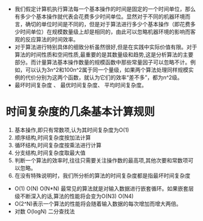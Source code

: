 * 我们假定计算机执行算法每一个基本操作的时间是固定的一个时间单位，那么有多少个基本操作就代表会花费多少时间单位。显然对于不同的机器环境而言，确切的单位时间是不同的，但是对于算法进行多少个基本操作（即花费多少时间单位）在规模数量级上却是相同的，由此可以忽略机器环境的影响而客观的反应算法的时间效率。
* 对于算法进行特别具体的细致分析虽然很好,但是在实践中实际价值有限。对于算法的时间性质和空间性质,最重要的是其数量级和趋势,这是分析算法的主要部分。而计量算法基本操作数量的规模函数中那些常量因子可以忽略不计。例如，可以认为3n^2和100n^2属于同一个量级，如果两个算法处理同样规模实例的代价分别为这两个函数，就认为它们的效率“差不多”，都为n^2级。
* 最坏时间复杂度 、 最优时间复杂度、 平均时间复杂度。
# 时间复杂度的几条基本计算规则
1. 基本操作,即只有常数项,认为其时间复杂度为O(1)
2. 顺序结构,时间复杂度按加法计算
3. 循环结构,时间复杂度按乘法进行计算
4. 分支结构,时间复杂度取最大值
5. 判断一个算法的效率时,往往只需要关注操作数的最高项,其他次要和常数项可以忽略。
6. 在没有特殊说明时，我们所分析的算法的时间复杂度都是指最坏时间复杂度

* O(1)  O(N)  O(N*N) 最常见的算法就是对输入数据进行嵌套循环。如果嵌套层级不断深入的话,算法的性能将会变为O(N3) O(N4)
* O(2^N)表示一个算法的性能将会随着输入数据的每次增加而增大两倍。
* 对数 O(logN)  二分查找法